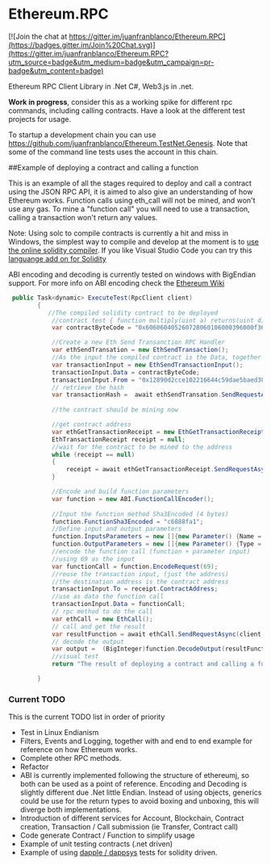 # Ethereum.RPC

[![Join the chat at https://gitter.im/juanfranblanco/Ethereum.RPC](https://badges.gitter.im/Join%20Chat.svg)](https://gitter.im/juanfranblanco/Ethereum.RPC?utm_source=badge&utm_medium=badge&utm_campaign=pr-badge&utm_content=badge)

Ethereum RPC Client Library in .Net C#, Web3.js in .net.

**Work in progress**, consider this as a working spike for different rpc commands, including calling contracts. Have a look at the different test projects for usage. 

To startup a development chain you can use https://github.com/juanfranblanco/Ethereum.TestNet.Genesis. Note that some of the command line tests uses the account in this chain.

##Example of deploying a contract and calling a function

This is an example of all the stages required to deploy and call a contract using the JSON RPC API, it is aimed to also give an understanding of how Ethereum works. Function calls using eth_call will not be mined, and won't use any gas. To mine a "function call" you will need to use a transaction, calling a transaction won't return any values.

Note: Using solc to compile contracts is currently a hit and miss in Windows, the simplest way to compile and develop at the moment is to [use the online solidity compiler](https://chriseth.github.io/browser-solidity/). If you like Visual Studio Code you can try this [languange add on for Solidity](https://marketplace.visualstudio.com/items/JuanBlanco.solidity)

ABI encoding and decoding is currently tested on windows with BigEndian support. For more info on ABI encoding check the [Ethereum Wiki](https://github.com/ethereum/wiki/wiki/Ethereum-Contract-ABI) 



```csharp
 public Task<dynamic> ExecuteTest(RpcClient client)
        {
           //The compiled solidity contract to be deployed
            //contract test { function multiply(uint a) returns(uint d) { return a * 7; } }
            var contractByteCode = "0x606060405260728060106000396000f360606040526000357c010000000000000000000000000000000000000000000000000000000090048063c6888fa1146037576035565b005b604b60048080359060200190919050506061565b6040518082815260200191505060405180910390f35b6000600782029050606d565b91905056";

            //Create a new Eth Send Transanction RPC Handler
            var ethSendTransation = new EthSendTransaction();
            //As the input the compiled contract is the Data, together with our address
            var transactionInput = new EthSendTransactionInput();
            transactionInput.Data = contractByteCode;
            transactionInput.From = "0x12890d2cce102216644c59dae5baed380d84830c";
            // retrieve the hash
            var transactionHash =  await ethSendTransation.SendRequestAsync(client, transactionInput);
            
            //the contract should be mining now

            //get contract address 
            var ethGetTransactionReceipt = new EthGetTransactionReceipt();
            EthTransactionReceipt receipt = null;
            //wait for the contract to be mined to the address
            while (receipt == null)
            {
                receipt = await ethGetTransactionReceipt.SendRequestAsync(client, transactionHash);
            }

            //Encode and build function parameters 
            var function = new ABI.FunctionCallEncoder();
            
            //Input the function method Sha3Encoded (4 bytes) 
            function.FunctionSha3Encoded = "c6888fa1";
            //Define input and output parameters
            function.InputsParameters = new []{new Parameter() {Name = "a", Type = ABIType.CreateABIType("uint")}};
            function.OutputParameters = new []{new Parameter() {Type = ABIType.CreateABIType("uint")}};
            //encode the function call (function + parameter input)
            //using 69 as the input
            var functionCall = function.EncodeRequest(69);
            //reuse the transaction input, (just the address) 
            //the destination address is the contract address
            transactionInput.To = receipt.ContractAddress;
            //use as data the function call
            transactionInput.Data = functionCall;
            // rpc method to do the call
            var ethCall = new EthCall();
            // call and get the result
            var resultFunction = await ethCall.SendRequestAsync(client, transactionInput);
            // decode the output
            var output =  (BigInteger)function.DecodeOutput(resultFunction)[0].Result;
            //visual test 
            return "The result of deploying a contract and calling a function to multiply 7 by 69 is: " + (int)output  + " and should be 483";

        }
```

### Current TODO
This is the current TODO list in order of priority 
* Test in Linux Endianism
* Filters, Events and Logging, together with and end to end example for reference on how Ethereum works.
* Complete other RPC methods.
* Refactor 
* ABI is currently implemented following the structure of ethereumj, so both can be used as a point of reference. Encoding and Decoding is slightly different due .Net little Endian. Instead of using objects, generics could be use for the return types to avoid boxing and unboxing, this will diverge both implementations.
* Introduction of different services for Account, Blockchain, Contract creation, Transaction / Call submission (ie Transfer, Contract call)
* Code generate Contract / Function to simplify usage 
* Example of unit testing contracts (.net driven)
* Example of using [dapple / dappsys](https://github.com/NexusDevelopment/dapple) tests for solidity driven.
